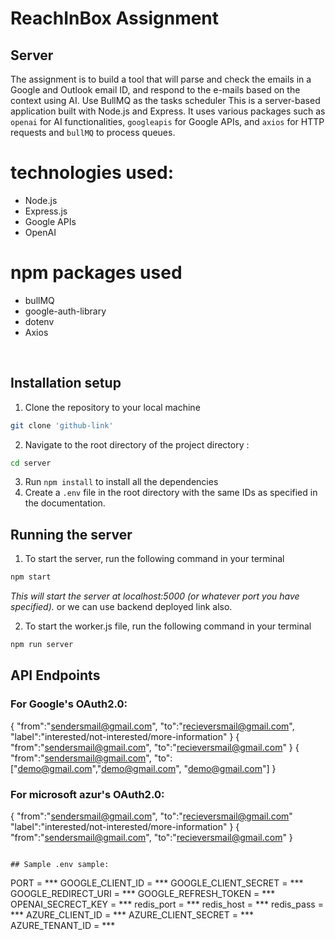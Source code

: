 # ReachInBox Assignment
## Server
The assignment is to build a tool that will parse and check the emails in a Google and Outlook email ID, and
respond to the e-mails based on the context using AI. Use BullMQ as the tasks scheduler
This is a server-based application built with Node.js and Express. It uses various packages such as  `openai` for AI functionalities, `googleapis` for Google APIs, and `axios` for HTTP requests and `bullMQ` to process queues.



# technologies used:
- Node.js
- Express.js
- Google APIs
- OpenAI

# npm packages used
- bullMQ
- google-auth-library
- dotenv
- Axios
<br>


## Installation setup
1. Clone the repository to your local machine
```bash
git clone 'github-link'
```
2. Navigate to the root directory of the project directory :
```bash 
cd server
```
3. Run `npm install` to install all the dependencies
4. Create a `.env` file in the root directory with the same IDs as specified in the documentation.

## Running the server
1. To start the server, run the following command in your terminal
```bash
npm start
```
*This will start the server at localhost:5000 (or whatever port you have specified).*
or we can use backend deployed link also.

2. To start the worker.js file, run the following command in your terminal
```bash
npm run server
```



## API Endpoints

### For Google's OAuth2.0:
{
    "from":"sendersmail@gmail.com",
    "to":"recieversmail@gmail.com",
    "label":"interested/not-interested/more-information"
}
{
    "from":"sendersmail@gmail.com",
    "to":"recieversmail@gmail.com"
}
{
    "from":"sendersmail@gmail.com",
    "to":["demo@gmail.com","demo@gmail.com", "demo@gmail.com"]
}

### For microsoft azur's OAuth2.0:

{
    "from":"sendersmail@gmail.com",
    "to":"recieversmail@gmail.com"
     "label":"interested/not-interested/more-information"
}
{
    "from":"sendersmail@gmail.com",
    "to":"recieversmail@gmail.com"
}
```

## Sample .env sample:
```
PORT = ***
GOOGLE_CLIENT_ID = ***
GOOGLE_CLIENT_SECRET = ***
GOOGLE_REDIRECT_URI = ***
GOOGLE_REFRESH_TOKEN = ***
OPENAI_SECRECT_KEY = ***
redis_port = ***
redis_host = ***
redis_pass = ***
AZURE_CLIENT_ID = ***
AZURE_CLIENT_SECRET = *** 
AZURE_TENANT_ID = ***
```